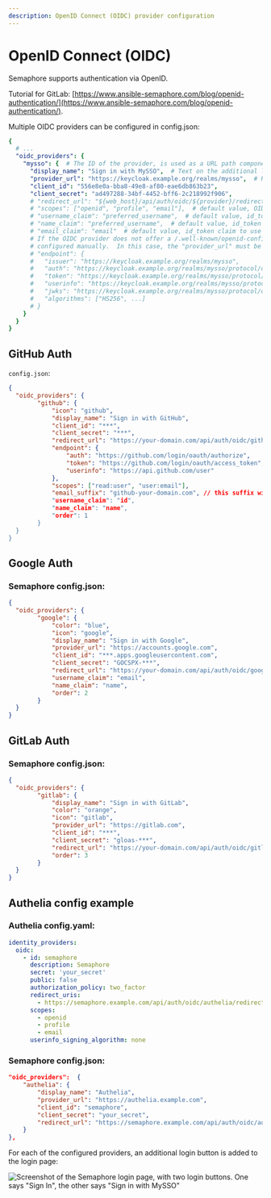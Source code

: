```yaml
---
description: OpenID Connect (OIDC) provider configuration
---
```


# OpenID Connect (OIDC)

Semaphore supports authentication via OpenID.

Tutorial for GitLab: [https://www.ansible-semaphore.com/blog/openid-authentication/](https://www.ansible-semaphore.com/blog/openid-authentication/).

Multiple OIDC providers can be configured in config.json:
```yaml
{
  # ...
  "oidc_providers": {
    "mysso": {  # The ID of the provider, is used as a URL path component in the redirect URL
      "display_name": "Sign in with MySSO",  # Text on the additional login button
      "provider_url": "https://keycloak.example.org/realms/mysso",  # Root URL of the OIDC provider, expects /.well-known/openid-configuration below this URL
      "client_id": "556e8e0a-bba8-49e8-af80-eae6db863b23",
      "client_secret": "ad497288-34bf-4452-bff6-2c218992f906",
      # "redirect_url": "${web_host}/api/auth/oidc/${provider}/redirect",  # default value, the OIDC provider redirects back here
      # "scopes": ["openid", "profile", "email"],  # default value, OIDC scopes
      # "username_claim": "preferred_username",  # default value, id_token claim to use as the username
      # "name_claim": "preferred_username",  # default value, id_token claim to use as the display name
      # "email_claim": "email"  # default value, id_token claim to use as the email address
      # If the OIDC provider does not offer a /.well-known/openid-configuration, the endpoints can be
      # configured manually.  In this case, the "provider_url" must be omitted.
      # "endpoint": {
      #   "issuer": "https://keycloak.example.org/realms/mysso",
      #   "auth": "https://keycloak.example.org/realms/mysso/protocol/openid-connect/auth",
      #   "token": "https://keycloak.example.org/realms/mysso/protocol/openid-connect/token",
      #   "userinfo": "https://keycloak.example.org/realms/mysso/protocol/openid-connect/userinfo",
      #   "jwks": "https://keycloak.example.org/realms/mysso/protocol/openid-connect/certs",
      #   "algorithms": ["HS256", ...]
      # }
    }
  }
}
```

## GitHub Auth

`config.json`:
```json
{
  "oidc_providers": {
		"github": {
			"icon": "github",
			"display_name": "Sign in with GitHub",
			"client_id": "***",
			"client_secret": "***",
			"redirect_url": "https://your-domain.com/api/auth/oidc/github/redirect",
			"endpoint": {
				"auth": "https://github.com/login/oauth/authorize",
				"token": "https://github.com/login/oauth/access_token",
				"userinfo": "https://api.github.com/user"
			},
			"scopes": ["read:user", "user:email"],
			"email_suffix": "github-your-domain.com", // this suffix will be used to make email for users with hidden email: <GITHUB_ID>@github-your-domain.com"
			"username_claim": "id",
			"name_claim": "name",
			"order": 1
		}
  }
}
```

## Google Auth

### Semaphore config.json:
```json
{
  "oidc_providers": {
		"google": {
			"color": "blue",
			"icon": "google",
			"display_name": "Sign in with Google",
			"provider_url": "https://accounts.google.com",
			"client_id": "***.apps.googleusercontent.com",
			"client_secret": "GOCSPX-***",
			"redirect_url": "https://your-domain.com/api/auth/oidc/google/redirect",
			"username_claim": "email",
			"name_claim": "name",
			"order": 2
		}
  }
}
```

## GitLab Auth

### Semaphore config.json:
```json
{
  "oidc_providers": {
		"gitlab": {
			"display_name": "Sign in with GitLab",
			"color": "orange",
			"icon": "gitlab",
			"provider_url": "https://gitlab.com",
			"client_id": "***",
			"client_secret": "gloas-***",
			"redirect_url": "https://your-domain.com/api/auth/oidc/gitlab/redirect",
			"order": 3
		}
  }
}
```

## Authelia config example

### Authelia config.yaml:
```yaml
identity_providers:
  oidc:
    - id: semaphore
      description: Semaphore
      secret: 'your_secret'
      public: false
      authorization_policy: two_factor
      redirect_uris:
        - https://semaphore.example.com/api/auth/oidc/authelia/redirect
      scopes:
        - openid
        - profile
        - email
      userinfo_signing_algorithm: none
```

### Semaphore config.json:
```json
"oidc_providers":  {
    "authelia": {
        "display_name": "Authelia",
        "provider_url": "https://authelia.example.com",
        "client_id": "semaphore",
        "client_secret": "your_secret",
        "redirect_url": "https://semaphore.example.com/api/auth/oidc/authelia/redirect"
    }
},
```

For each of the configured providers, an additional login button is added to the login page:

![Screenshot of the Semaphore login page, with two login buttons. One says "Sign In", the other says "Sign in with MySSO"](https://user-images.githubusercontent.com/5564491/232345599-13f744a0-0530-4422-8b55-6a563a4ef5d9.png)


